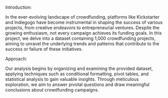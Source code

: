 Introduction:

In the ever-evolving landscape of crowdfunding, platforms like Kickstarter and Indiegogo have become instrumental in shaping the success of various projects, from creative endeavors to entrepreneurial ventures. Despite the growing enthusiasm, not every campaign achieves its funding goals. In this project, we delve into a dataset containing 1,000 crowdfunding projects, aiming to unravel the underlying trends and patterns that contribute to the success or failure of these initiatives.

Approach:

Our analysis begins by organizing and examining the provided dataset, applying techniques such as conditional formatting, pivot tables, and statistical analysis to gain valuable insights. Through meticulous exploration, we aim to answer pivotal questions and draw meaningful conclusions about crowdfunding campaigns.
